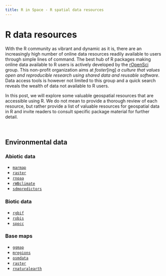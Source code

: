 ```yaml
---
title: R in Space - R spatial data resources
---
```



# R data resources

With the R community as vibrant and dynamic as it is, there are an increasingly
high number of online data resources readily available to users through simple
lines of command. The best hub of R packages making online data available to R
users is actively developed by the [rOpenSci](https://ropensci.org/) group.
This non-profit organization aims at *foster*[ing] *a culture
that values open and reproducible research using shared data and reusable
software*. Data access tools is however not limited to this group and a quick
search reveals the wealth of data not available to R users.

In this post, we will explore some valuable geospatial resources that are
accessible using R. We do not mean to provide a thorough review of each resource,
but rather provide a list <!-- and a glimpse into --> of valuable resources for
geospatial data in R and invite readers to consult specific package material
for further detail.

<br/>


## Environmental data

### Abiotic data

- [`marmap`](https://github.com/ericpante/marmap)
- [`raster`](https://cran.r-project.org/web/packages/raster/index.html)
- [`rnoaa`](https://github.com/ropensci/rnoaa)
- [`rWBclimate`](https://github.com/ropensci/rWBclimate)
- [`sdmpredictors`](https://cran.r-project.org/web/packages/sdmpredictors/index.html)

### Biotic data

- [`rgbif`](https://github.com/ropensci/rgbif)
- [`robis`](https://github.com/iobis/robis)
- [`spocc`](https://github.com/ropensci/spocc)

### Base maps

- [`ggmap`](https://github.com/dkahle/ggmap)
- [`mregions`](https://github.com/ropenscilabs/mregions)
- [`osmdata`](https://github.com/ropensci/osmdata)
- [`raster`](https://cran.r-project.org/web/packages/raster/index.html)
- [`rnaturalearth`](https://github.com/ropenscilabs/rnaturalearth)
